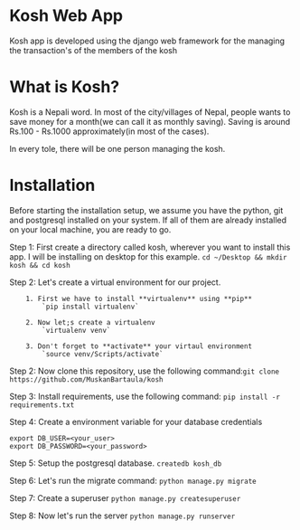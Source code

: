 # Kosh Web App

Kosh app is developed using the django web framework for the managing the transaction's of the members of the kosh

# What is Kosh?
Kosh is a Nepali word. In most of the city/villages of Nepal, people wants to save money for a month(we can call it as monthly saving). Saving is around Rs.100 - Rs.1000 approximately(in most of the cases). 

In every tole, there will be one person managing the kosh.

# Installation

Before starting the installation setup, we assume you have the python, git and postgresql installed on your system. If all of them are already installed on your local machine, you are ready to go.

Step 1: First create a directory called kosh, wherever you want to install this app.
		I will be installing on desktop for this example.
			`cd ~/Desktop && mkdir kosh && cd kosh`

Step 2: Let's create a virtual environment for our project.

		1. First we have to install **virtualenv** using **pip**
			`pip install virtualenv`

		2. Now let;s create a virtualenv
			`virtualenv venv`
		
		3. Don't forget to **activate** your virtaul environment
			`source venv/Scripts/activate`

Step 2: Now clone this repository, use the following command:`git clone https://github.com/MuskanBartaula/kosh`

Step 3: Install requirements, use the following command:
		`pip install -r requirements.txt`

Step 4: Create a environment variable for your database credentials
```
export DB_USER=<your_user>
export DB_PASSWORD=<your_password>
```

Step 5: Setup the postgresql database.
		`createdb kosh_db`

Step 6: Let's run the migrate command:
		`python manage.py migrate`

Step 7: Create a superuser
		`python manage.py createsuperuser`

Step 8: Now let's run the server
		`python manage.py runserver`

